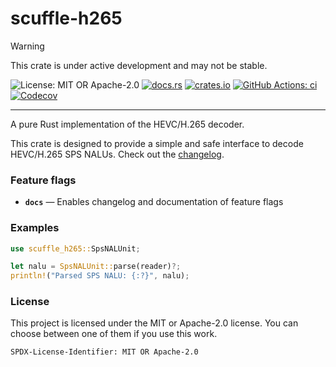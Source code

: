 <!-- cargo-sync-rdme title [[ -->
# scuffle-h265
<!-- cargo-sync-rdme ]] -->

> [!WARNING]  
> This crate is under active development and may not be stable.

<!-- cargo-sync-rdme badge [[ -->
![License: MIT OR Apache-2.0](https://img.shields.io/crates/l/scuffle-h265.svg?style=flat-square)
[![docs.rs](https://img.shields.io/docsrs/scuffle-h265.svg?logo=docs.rs&style=flat-square)](https://docs.rs/scuffle-h265)
[![crates.io](https://img.shields.io/crates/v/scuffle-h265.svg?logo=rust&style=flat-square)](https://crates.io/crates/scuffle-h265)
[![GitHub Actions: ci](https://img.shields.io/github/actions/workflow/status/scufflecloud/scuffle/ci.yaml.svg?label=ci&logo=github&style=flat-square)](https://github.com/scufflecloud/scuffle/actions/workflows/ci.yaml)
[![Codecov](https://img.shields.io/codecov/c/github/scufflecloud/scuffle.svg?label=codecov&logo=codecov&style=flat-square)](https://codecov.io/gh/scufflecloud/scuffle)
<!-- cargo-sync-rdme ]] -->

---

<!-- cargo-sync-rdme rustdoc [[ -->
A pure Rust implementation of the HEVC/H.265 decoder.

This crate is designed to provide a simple and safe interface to decode HEVC/H.265 SPS NALUs.
Check out the [changelog](./CHANGELOG.md).

### Feature flags

* **`docs`** —  Enables changelog and documentation of feature flags

### Examples

````rust
use scuffle_h265::SpsNALUnit;

let nalu = SpsNALUnit::parse(reader)?;
println!("Parsed SPS NALU: {:?}", nalu);
````

### License

This project is licensed under the MIT or Apache-2.0 license.
You can choose between one of them if you use this work.

`SPDX-License-Identifier: MIT OR Apache-2.0`
<!-- cargo-sync-rdme ]] -->
